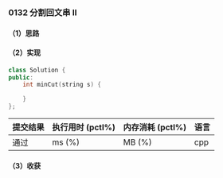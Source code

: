 ### 0132 分割回文串 II

#### （1）思路

#### （2）实现

```cpp
class Solution {
public:
    int minCut(string s) {

    }
};
```

| 提交结果 | 执行用时 (pctl%) | 内存消耗 (pctl%) | 语言 |
|:---------|:-----------------|:-----------------|:-----|
| 通过     |  ms (%)   |  MB (%)  | cpp  |

#### （3）收获
